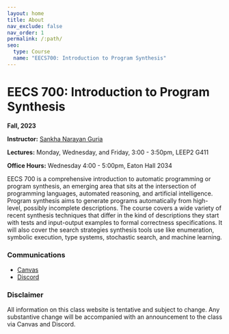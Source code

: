 ```yaml
---
layout: home
title: About
nav_exclude: false
nav_order: 1
permalink: /:path/
seo:
  type: Course
  name: "EECS700: Introduction to Program Synthesis"
---
```


# EECS 700: Introduction to Program Synthesis

**Fall, 2023**

**Instructor:** [Sankha Narayan Guria](https://sankhs.com)

**Lectures:** Monday, Wednesday, and Friday, 3:00 - 3:50pm, LEEP2 G411

**Office Hours:** Wednesday 4:00 - 5:00pm, Eaton Hall 2034

EECS 700 is a comprehensive introduction to automatic programming or program synthesis, an emerging area that sits at the intersection of programming languages, automated reasoning, and artificial intelligence. Program synthesis aims to generate programs automatically from high-level, possibly incomplete descriptions. The course covers a wide variety of recent synthesis techniques that differ in the kind of descriptions they start with tests and input-output examples to formal correctness specifications. It will also cover the search strategies synthesis tools use like enumeration, symbolic execution, type systems, stochastic search, and machine learning.

### Communications

* [Canvas](https://canvas.ku.edu/courses/105419)
* [Discord](https://discord.com/channels/1141585928125689867/)

### Disclaimer

All information on this class website is tentative and subject to change. Any substantive change will be accompanied with an announcement to the class via Canvas and Discord.
